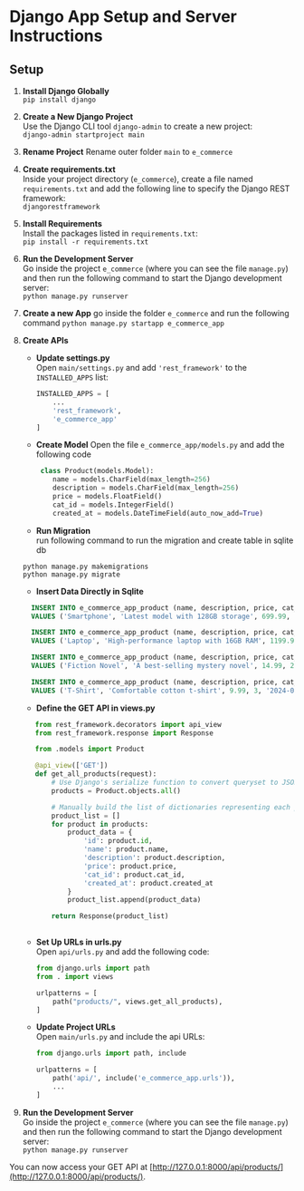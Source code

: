 # Django App Setup and Server Instructions

## Setup

1. **Install Django Globally**  
   `pip install django`

2. **Create a New Django Project**  
   Use the Django CLI tool `django-admin` to create a new project:  
   `django-admin startproject main`

3. **Rename Project**
   Rename outer folder `main` to `e_commerce`

4. **Create requirements.txt**  
   Inside your project directory (`e_commerce`), create a file named `requirements.txt` and add the following line to specify the Django REST framework:  
   `djangorestframework`

5. **Install Requirements**  
   Install the packages listed in `requirements.txt`:  
   `pip install -r requirements.txt`

6. **Run the Development Server**  
   Go inside the project `e_commerce` (where you can see the file `manage.py`) and then run the following command to start the Django development server:  
   `python manage.py runserver`

7. **Create a new App**
   go inside the folder `e_commerce` and run the following command
   `python manage.py startapp e_commerce_app`

8. **Create APIs**

   - **Update settings.py**  
     Open `main/settings.py` and add `'rest_framework'` to the `INSTALLED_APPS` list:  
     ```python
     INSTALLED_APPS = [
         ...
         'rest_framework',
         'e_commerce_app'
     ]
     ```

   - **Create Model** 
     Open the file `e_commerce_app/models.py` and add the following code
     ```python
      class Product(models.Model):
         name = models.CharField(max_length=256)
         description = models.CharField(max_length=256)
         price = models.FloatField()
         cat_id = models.IntegerField()
         created_at = models.DateTimeField(auto_now_add=True)
      ``` 

   - **Run Migration**  
    run following command to run the migration and create table in sqlite db

    ```
    python manage.py makemigrations
    python manage.py migrate
    ```

    - **Insert Data Directly in Sqlite**
    ```sql
      INSERT INTO e_commerce_app_product (name, description, price, cat_id, created_at) 
      VALUES ('Smartphone', 'Latest model with 128GB storage', 699.99, 1, '2024-09-25 10:15:00');

      INSERT INTO e_commerce_app_product (name, description, price, cat_id, created_at) 
      VALUES ('Laptop', 'High-performance laptop with 16GB RAM', 1199.99, 1, '2024-09-25 10:20:00');

      INSERT INTO e_commerce_app_product (name, description, price, cat_id, created_at) 
      VALUES ('Fiction Novel', 'A best-selling mystery novel', 14.99, 2, '2024-09-25 10:25:00');

      INSERT INTO e_commerce_app_product (name, description, price, cat_id, created_at) 
      VALUES ('T-Shirt', 'Comfortable cotton t-shirt', 9.99, 3, '2024-09-25 10:30:00');

    ```

   - **Define the GET API in views.py**  
   ```python
      from rest_framework.decorators import api_view
      from rest_framework.response import Response

      from .models import Product

      @api_view(['GET'])
      def get_all_products(request):
          # Use Django's serialize function to convert queryset to JSON format
          products = Product.objects.all()

          # Manually build the list of dictionaries representing each product
          product_list = []
          for product in products:
              product_data = {
                  'id': product.id,
                  'name': product.name,
                  'description': product.description,
                  'price': product.price,
                  'cat_id': product.cat_id,
                  'created_at': product.created_at
              }
              product_list.append(product_data)

          return Response(product_list)
        
    ```

   - **Set Up URLs in urls.py**  
     Open `api/urls.py` and add the following code:  
     ```python
     from django.urls import path
     from . import views

     urlpatterns = [
         path("products/", views.get_all_products),
     ]
     ```

   - **Update Project URLs**  
     Open `main/urls.py` and include the api URLs:  
     ```python
     from django.urls import path, include

     urlpatterns = [
         path('api/', include('e_commerce_app.urls')),
         ...
     ]
     ```

7. **Run the Development Server**  
   Go inside the project `e_commerce` (where you can see the file `manage.py`) and then run the following command to start the Django development server:  
   `python manage.py runserver`

You can now access your GET API at [http://127.0.0.1:8000/api/products/](http://127.0.0.1:8000/api/products/).
